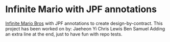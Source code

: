 Infinite Mario with JPF annotations
======================
[Infinite Mario Bros](http://www.mojang.com/notch/mario/) with JPF annotations
to create design-by-contract.
This project has been worked on by:
Jaeheon Yi
Chris Lewis
Ben Samuel
Adding an extra line at the end, just to have fun with repo tests.
